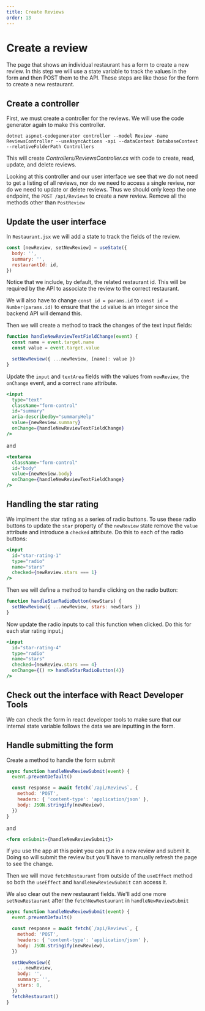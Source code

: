 ```yaml
---
title: Create Reviews
order: 13
---
```


# Create a review

The page that shows an individual restaurant has a form to create a new review.
In this step we will use a state variable to track the values in the form and
then POST them to the API. These steps are like those for the form to create a
new restaurant.

## Create a controller

First, we must create a controller for the reviews. We will use the code
generator again to make this controller.

```shell
dotnet aspnet-codegenerator controller --model Review -name ReviewsController --useAsyncActions -api --dataContext DatabaseContext --relativeFolderPath Controllers
```

This will create _Controllers/ReviewsController.cs_ with code to create, read,
update, and delete reviews.

Looking at this controller and our user interface we see that we do not need to
get a listing of all reviews, nor do we need to access a single review, nor do
we need to update or delete reviews. Thus we should only keep the one endpoint,
the `POST /api/Reviews` to create a new review. Remove all the methods other
than `PostReview`

## Update the user interface

In `Restaurant.jsx` we will add a state to track the fields of the review.

```javascript
const [newReview, setNewReview] = useState({
  body: '',
  summary: '',
  restaurantId: id,
})
```

Notice that we include, by default, the related restaurant id. This will be
required by the API to associate the review to the correct restaurant.

We will also have to change `const id = params.id` to
`const id = Number(params.id)` to ensure that the `id` value is an integer since
the backend API will demand this.

Then we will create a method to track the changes of the text input fields:

```javascript
function handleNewReviewTextFieldChange(event) {
  const name = event.target.name
  const value = event.target.value

  setNewReview({ ...newReview, [name]: value })
}
```

Update the `input` and `textArea` fields with the values from `newReview`, the
`onChange` event, and a correct `name` attribute.

```jsx
<input
  type="text"
  className="form-control"
  id="summary"
  aria-describedby="summaryHelp"
  value={newReview.summary}
  onChange={handleNewReviewTextFieldChange}
/>
```

and

```jsx
<textarea
  className="form-control"
  id="body"
  value={newReview.body}
  onChange={handleNewReviewTextFieldChange}
/>
```

## Handling the star rating

We implment the star rating as a series of radio buttons. To use these radio
buttons to update the `star` property of the `newReview` state remove the
`value` attribute and introduce a `checked` attribute. Do this to each of the
radio buttons:

```jsx
<input
  id="star-rating-1"
  type="radio"
  name="stars"
  checked={newReview.stars === 1}
/>
```

Then we will define a method to handle clicking on the radio button:

```javascript
function handleStarRadioButton(newStars) {
  setNewReview({ ...newReview, stars: newStars })
}
```

Now update the radio inputs to call this function when clicked. Do this for each
star rating input.j

```jsx
<input
  id="star-rating-4"
  type="radio"
  name="stars"
  checked={newReview.stars === 4}
  onChange={() => handleStarRadioButton(4)}
/>
```

## Check out the interface with React Developer Tools

We can check the form in react developer tools to make sure that our internal
state variable follows the data we are inputting in the form.

## Handle submitting the form

Create a method to handle the form submit

```javascript
async function handleNewReviewSubmit(event) {
  event.preventDefault()

  const response = await fetch(`/api/Reviews`, {
    method: 'POST',
    headers: { 'content-type': 'application/json' },
    body: JSON.stringify(newReview),
  })
}
```

and

```jsx
<form onSubmit={handleNewReviewSubmit}>
```

If you use the app at this point you can put in a new review and submit it.
Doing so will submit the review but you'll have to manually refresh the page to
see the change.

Then we will move `fetchRestaurant` from outside of the `useEffect` method so
both the `useEffect` and `handleNewReviewSubmit` can access it.

We also clear out the new restaurant fields. We'll add one more
`setNewRestaurant` after the `fetchNewRestaurant` in `handleNewReviewSubmit`

```javascript
async function handleNewReviewSubmit(event) {
  event.preventDefault()

  const response = await fetch(`/api/Reviews`, {
    method: 'POST',
    headers: { 'content-type': 'application/json' },
    body: JSON.stringify(newReview),
  })

  setNewReview({
    ...newReview,
    body: '',
    summary: '',
    stars: 0,
  })
  fetchRestaurant()
}
```

<GithubCommitViewer repo="gstark/TacoTuesday" commit="7d2f8791605038ebf0ffdd37d5994d3d2641306c" />
